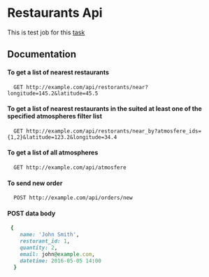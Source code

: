 # Restaurants Api
This is test job for this [task](https://gist.github.com/logika/72d1c4df40f1601aeb32)

## Documentation

#### To get a list of nearest restaurants

```
  GET http://example.com/api/restorants/near?longitude=145.2&latitude=45.5
```

#### To get a list of nearest restaurants in the suited at least one of the specified atmospheres filter list

```
  GET http://example.com/api/restorants/near_by?atmosfere_ids={1,2}&latitude=123.2&longitude=34.4
```

#### To get a list of all atmospheres

```
  GET http://example.com/api/atmosfere
```

#### To send new order

```
  POST http://example.com/api/orders/new
```

#### POST data body

```ruby  
 {
    name: 'John Smith',
    restorant_id: 1,
    quantity: 2,
    email: john@example.com,
    datetime: 2016-05-05 14:00
  }
```
